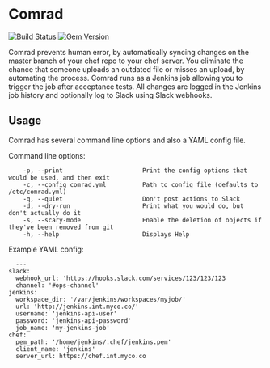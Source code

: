 Comrad
======
[![Build Status](https://travis-ci.org/tas50/Comrad.svg)](https://travis-ci.org/tas50/Comrad)
[![Gem Version](https://badge.fury.io/rb/comrad.svg)](http://badge.fury.io/rb/comrad)

Comrad prevents human error, by automatically syncing changes on the master branch of your chef repo to your chef server. You eliminate the chance that someone uploads an outdated file or misses an upload, by automating the process.  Comrad runs as a Jenkins job allowing you to trigger the job after acceptance tests.  All changes are logged in the Jenkins job history and optionally log to Slack using Slack webhooks.

## Usage
Comrad has several command line options and also a YAML config file.

Command line options:
```
    -p, --print                      Print the config options that would be used, and then exit
    -c, --config comrad.yml          Path to config file (defaults to /etc/comrad.yml)
    -q, --quiet                      Don't post actions to Slack
    -d, --dry-run                    Print what you would do, but don't actually do it
    -s, --scary-mode                 Enable the deletion of objects if they've been removed from git
    -h, --help                       Displays Help
```

Example YAML config:
```
  ---
slack:
  webhook_url: 'https://hooks.slack.com/services/123/123/123
  channel: '#ops-channel'
jenkins:
  workspace_dir: '/var/jenkins/workspaces/myjob/'
  url: 'http://jenkins.int.myco.co/'
  username: 'jenkins-api-user'
  password: 'jenkins-api-password'
  job_name: 'my-jenkins-job'
chef:
  pem_path: '/home/jenkins/.chef/jenkins.pem'
  client_name: 'jenkins'
  server_url: https://chef.int.myco.co
```

